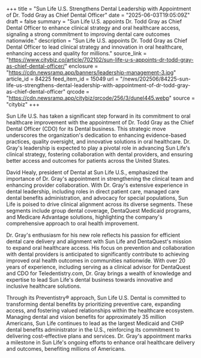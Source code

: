 +++
title = "Sun Life U.S. Strengthens Dental Leadership with Appointment of Dr. Todd Gray as Chief Dental Officer"
date = "2025-06-03T19:05:09Z"
draft = false
summary = "Sun Life U.S. appoints Dr. Todd Gray as Chief Dental Officer to enhance clinical strategy and oral healthcare access, signaling a strong commitment to improving dental care outcomes nationwide."
description = "Sun Life U.S. appoints Dr. Todd Gray as Chief Dental Officer to lead clinical strategy and innovation in oral healthcare, enhancing access and quality for millions."
source_link = "https://www.citybiz.co/article/702102/sun-life-u-s-appoints-dr-todd-gray-as-chief-dental-officer/"
enclosure = "https://cdn.newsramp.app/banners/leadership-management-3.jpg"
article_id = 84225
feed_item_id = 15049
url = "/news/202506/84225-sun-life-us-strengthens-dental-leadership-with-appointment-of-dr-todd-gray-as-chief-dental-officer"
qrcode = "https://cdn.newsramp.app/citybiz/qrcode/256/3/dunel445.webp"
source = "citybiz"
+++

<p>Sun Life U.S. has taken a significant step forward in its commitment to oral healthcare improvement with the appointment of Dr. Todd Gray as the Chief Dental Officer (CDO) for its Dental business. This strategic move underscores the organization's dedication to enhancing evidence-based practices, quality oversight, and innovative solutions in oral healthcare. Dr. Gray's leadership is expected to play a pivotal role in advancing Sun Life's clinical strategy, fostering collaboration with dental providers, and ensuring better access and outcomes for patients across the United States.</p><p>David Healy, president of Dental at Sun Life U.S., emphasized the importance of Dr. Gray's appointment in strengthening the clinical team and enhancing provider collaboration. With Dr. Gray's extensive experience in dental leadership, including roles in direct patient care, managed care dental benefits administration, and advocacy for special populations, Sun Life is poised to drive clinical alignment across its diverse segments. These segments include group dental coverage, DentaQuest Medicaid programs, and Medicare Advantage solutions, highlighting the company's comprehensive approach to oral health improvement.</p><p>Dr. Gray's enthusiasm for his new role reflects his passion for efficient dental care delivery and alignment with Sun Life and DentaQuest's mission to expand oral healthcare access. His focus on prevention and collaboration with dental providers is anticipated to significantly contribute to achieving improved oral health outcomes in communities nationwide. With over 20 years of experience, including serving as a clinical advisor for DentaQuest and CDO for Teledentistry.com, Dr. Gray brings a wealth of knowledge and expertise to lead Sun Life's dental business towards innovative and inclusive healthcare solutions.</p><p>Through its Preventistry® approach, Sun Life U.S. Dental is committed to transforming dental benefits by prioritizing preventive care, expanding access, and fostering valued relationships within the healthcare ecosystem. Managing dental and vision benefits for approximately 35 million Americans, Sun Life continues to lead as the largest Medicaid and CHIP dental benefits administrator in the U.S., reinforcing its commitment to delivering cost-effective plans and services. Dr. Gray's appointment marks a milestone in Sun Life's ongoing efforts to enhance oral healthcare delivery and outcomes, benefiting millions of Americans.</p>